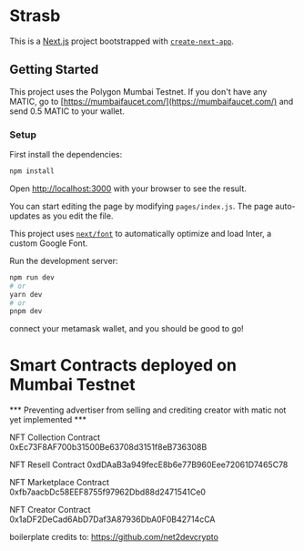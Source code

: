 # Strasb
This is a [Next.js](https://nextjs.org/) project bootstrapped with [`create-next-app`](https://github.com/vercel/next.js/tree/canary/packages/create-next-app).

## Getting Started
This project uses the Polygon Mumbai Testnet. If you don't have any MATIC, go to [https://mumbaifaucet.com/](https://mumbaifaucet.com/) and send 0.5 MATIC to your wallet.

### Setup
First install the dependencies:
```bash
npm install
```

Open [http://localhost:3000](http://localhost:3000) with your browser to see the result.

You can start editing the page by modifying `pages/index.js`. The page auto-updates as you edit the file.

This project uses [`next/font`](https://nextjs.org/docs/basic-features/font-optimization) to automatically optimize and load Inter, a custom Google Font.

Run the development server:

```bash
npm run dev
# or
yarn dev
# or
pnpm dev
```
connect your metamask wallet, and you should be good to go!

# Smart Contracts deployed on Mumbai Testnet
*** Preventing advertiser from selling and crediting creator with matic not yet implemented ***

NFT Collection Contract
0xEc73F8AF700b31500Be63708d3151f8eB736308B

NFT Resell Contract
0xdDAaB3a949fecE8b6e77B960Eee72061D7465C78

NFT Marketplace Contract
0xfb7aacbDc58EEF8755f97962Dbd88d2471541Ce0

NFT Creator Contract
0x1aDF2DeCad6AbD7Daf3A87936DbA0F0B42714cCA

boilerplate credits to: https://github.com/net2devcrypto
